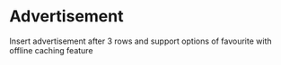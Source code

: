 # Advertisement
Insert advertisement after 3 rows and support options of favourite with offline caching feature
